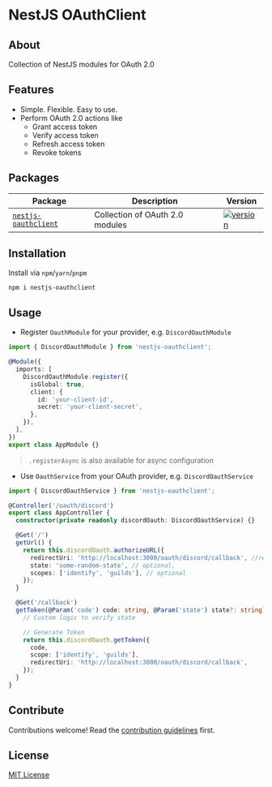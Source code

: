 # NestJS OAuthClient

## About

Collection of NestJS modules for OAuth 2.0

## Features

- Simple. Flexible. Easy to use.
- Perform OAuth 2.0 actions like
  - Grant access token
  - Verify access token
  - Refresh access token
  - Revoke tokens

## Packages

| Package                                               | Description                     | Version                                                                                                             |
| ----------------------------------------------------- | ------------------------------- | ------------------------------------------------------------------------------------------------------------------- |
| [`nestjs-oauthclient`](./packages/nestjs-oauthclient) | Collection of OAuth 2.0 modules | [![version](https://img.shields.io/npm/v/nestjs-oauthclient.svg)](https://www.npmjs.com/package/nestjs-oauthclient) |

## Installation

Install via `npm`/`yarn`/`pnpm`

```shell
npm i nestjs-oauthclient
```

## Usage

- Register `OauthModule` for your provider, e.g. `DiscordOauthModule`

```ts
import { DiscordOauthModule } from 'nestjs-oauthclient';

@Module({
  imports: [
    DiscordOauthModule.register({
      isGlobal: true,
      client: {
        id: 'your-client-id',
        secret: 'your-client-secret',
      },
    }),
  ],
})
export class AppModule {}
```

> `.registerAsync` is also available for async configuration

- Use `OauthService` from your OAuth provider, e.g. `DiscordOauthService`

```ts
import { DiscordOauthService } from 'nestjs-oauthclient';

@Controller('/oauth/discord')
export class AppController {
  constructor(private readonly discordOauth: DiscordOauthService) {}

  @Get('/')
  getUrl() {
    return this.discordOauth.authorizeURL({
      redirectUri: 'http://localhost:3000/oauth/discord/callback', //required
      state: 'some-random-state', // optional,
      scopes: ['identify', 'guilds'], // optional
    });
  }

  @Get('/callback')
  getToken(@Param('code') code: string, @Param('state') state?: string) {
    // Custom logic to verify state

    // Generate Token
    return this.discordOauth.getToken({
      code,
      scope: ['identify', 'guilds'],
      redirectUri: 'http://localhost:3000/oauth/discord/callback',
    });
  }
}
```

## Contribute

Contributions welcome! Read the [contribution guidelines](.github/CONTRIBUTING.md) first.

## License

[MIT License](LICENSE)
